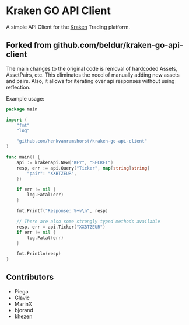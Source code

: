 # Kraken GO API Client

A simple API Client for the [Kraken](https://www.kraken.com/ "Kraken") Trading platform.

## Forked from github.com/beldur/kraken-go-api-client

The main changes to the original code is removal of hardcoded Assets, AssetPairs, etc. This eliminates the need of
manually adding new assets and pairs. Also, it allows for iterating over api responses without using reflection.

Example usage:

```go
package main

import (
	"fmt"
	"log"

	"github.com/henkvanramshorst/kraken-go-api-client"
)

func main() {
	api := krakenapi.New("KEY", "SECRET")
	resp, err := api.Query("Ticker", map[string]string{
		"pair": "XXBTZEUR",
	})

	if err != nil {
		log.Fatal(err)
	}

	fmt.Printf("Response: %+v\n", resp)

	// There are also some strongly typed methods available
	resp, err = api.Ticker("XXBTZEUR")
	if err != nil {
		log.Fatal(err)
	}

	fmt.Println(resp)
}
```

## Contributors
 - Piega
 - Glavic
 - MarinX
 - bjorand
 - [khezen](https://github.com/khezen)
